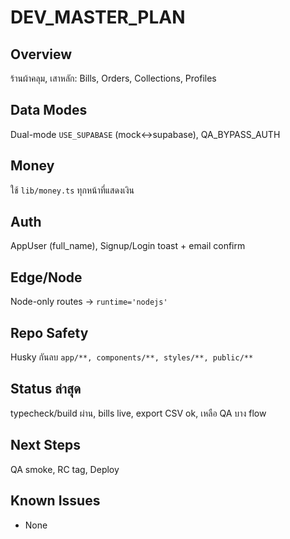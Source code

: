 # DEV_MASTER_PLAN

## Overview
ร้านผ้าคลุม, เสาหลัก: Bills, Orders, Collections, Profiles

## Data Modes
Dual-mode `USE_SUPABASE` (mock↔supabase), QA_BYPASS_AUTH

## Money
ใช้ `lib/money.ts` ทุกหน้าที่แสดงเงิน

## Auth
AppUser (full_name), Signup/Login toast + email confirm

## Edge/Node
Node-only routes → `runtime='nodejs'`

## Repo Safety
Husky กันลบ `app/**, components/**, styles/**, public/**`

## Status ล่าสุด
typecheck/build ผ่าน, bills live, export CSV ok, เหลือ QA บาง flow

## Next Steps
QA smoke, RC tag, Deploy

## Known Issues
- None
